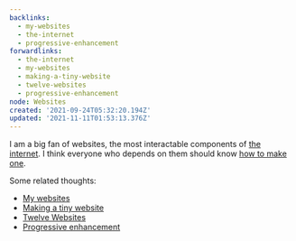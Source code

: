 ```yaml
---
backlinks:
  - my-websites
  - the-internet
  - progressive-enhancement
forwardlinks:
  - the-internet
  - my-websites
  - making-a-tiny-website
  - twelve-websites
  - progressive-enhancement
node: Websites
created: '2021-09-24T05:32:20.194Z'
updated: '2021-11-11T01:53:13.376Z'
---
```

I am a big fan of websites, the most interactable components of [the internet](the-internet.md). I think everyone who depends on them should know [how to make one](https://landchad.net/). 

Some related thoughts:

- [My websites](my-websites.md)
- [Making a tiny website](making-a-tiny-website.md)
- [Twelve Websites](twelve-websites.md)
- [Progressive enhancement](progressive-enhancement.md)
